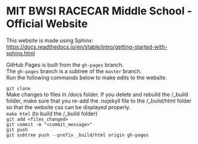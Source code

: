 # MIT BWSI RACECAR Middle School - Official Website   

This website is made using Sphinx:     
https://docs.readthedocs.io/en/stable/intro/getting-started-with-sphinx.html   

GitHub Pages is built from the ```gh-pages``` branch.    
The ```gh-pages``` branch is a subtree of the ```master``` branch.    
Run the following commands below to make edits to the website.     

```git clone```     
Make changes to files in /docs folder. If you delete and rebuild the /_build folder, make sure that you re-add the .nojekyll file to the /_build/html folder so that the website css can be displayed properly.          
```make html``` (to build the /_build folder)     
```git add <files_changed>```     
```git commit -m "<commit_message>"```     
```git push```     
```git subtree push --prefix _build/html origin gh-pages```     
